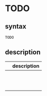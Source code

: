 # TODO

## syntax
```
TODO
```

## description


| <name> | description |
|------------------------------|------------------------------------------|
|  |  |
|  |  |
|  |  |
|  |  |
|  |  |
|  |  |
|  |  |
|  |  |
|  |  |
|  |  |
|  |  |
